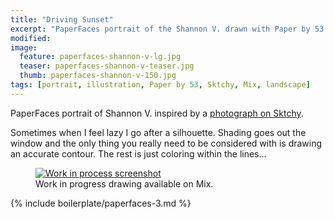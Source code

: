```yaml
---
title: "Driving Sunset"
excerpt: "PaperFaces portrait of the Shannon V. drawn with Paper by 53 on an iPad."
modified: 
image: 
  feature: paperfaces-shannon-v-lg.jpg
  teaser: paperfaces-shannon-v-teaser.jpg
  thumb: paperfaces-shannon-v-150.jpg
tags: [portrait, illustration, Paper by 53, Sktchy, Mix, landscape]
---
```


PaperFaces portrait of Shannon V. inspired by a [photograph on Sktchy](http://sktchy.com/tQUwNH).

Sometimes when I feel lazy I go after a silhouette. Shading goes out the window and the only thing you really need to be considered with is drawing an accurate contour. The rest is just coloring within the lines...

<figure >
  <a href="https://mix.fiftythree.com/11098-Michael-Rose/2575904"><img src="{{ site.url }}/assets/images/paperfaces-shannon-v-process-1-900.jpg" alt="Work in process screenshot"></a>
  <figcaption>Work in progress drawing available on Mix.</figcaption>
</figure>

{% include boilerplate/paperfaces-3.md %}

